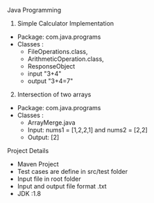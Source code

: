 Java Programming
1) Simple Calculator Implementation
  
* Package:  com.java.programs
* Classes : 
  * FileOperations.class,  
  * ArithmeticOperation.class, 
  * ResponseObject
  * input "3+4"
  * output "3+4=7"

2) Intersection of two arrays
* Package:  com.java.programs
* Classes :
    * ArrayMerge.java
    * Input:  nums1 = [1,2,2,1] and nums2 = [2,2]
    * Output: [2]

Project Details

* Maven Project
* Test cases are define in src/test folder
* Input file in root folder
* Input and output file format .txt
* JDK :1.8
